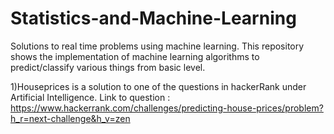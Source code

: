 # Statistics-and-Machine-Learning
Solutions to real time problems using machine learning. This repository shows the implementation of machine learning algorithms to predict/classify various things from basic level.

1)Houseprices is a solution to one of the questions in hackerRank under Artificial Intelligence. 
Link to question : https://www.hackerrank.com/challenges/predicting-house-prices/problem?h_r=next-challenge&h_v=zen 

